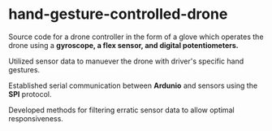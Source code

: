 # hand-gesture-controlled-drone

Source code for a drone controller in the form of a glove which operates the drone using a **gyroscope, a flex sensor, and digital potentiometers.**

Utilized sensor data to manuever the drone with driver's specific hand gestures.

Established serial communication between **Ardunio** and sensors using the **SPI** protocol.

Developed methods for filtering erratic sensor data to allow optimal responsiveness.
